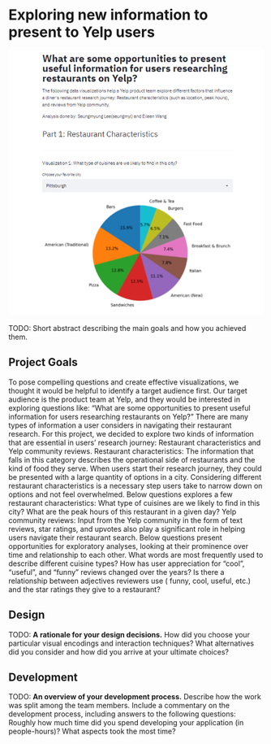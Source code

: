 # Exploring new information to present to Yelp users

![streamlitscreenshot](streamlitscreenshot.png)

TODO: Short abstract describing the main goals and how you achieved them.

## Project Goals

To pose compelling questions and create effective visualizations, we thought it would be helpful to identify a target audience first. Our target audience is the product team at Yelp, and they would be interested in exploring questions like: “What are some opportunities to present useful information for users researching restaurants on Yelp?” There are many types of information a user considers in navigating their restaurant research. For this project, we decided to explore two kinds of information that are essential in users’ research journey: Restaurant characteristics and Yelp community reviews.
Restaurant characteristics:
The information that falls in this category describes the operational side of restaurants  and the kind of food they serve. When users start their research journey, they could be presented with a large quantity of options in a city. Considering different restaurant characteristics is a necessary step users take to narrow down on options and not feel overwhelmed. Below questions explores a few restaurant characteristics:
What type of cuisines are we likely to find in this city?
What are the peak hours of this restaurant in a given day?
Yelp community reviews:
Input from the Yelp community in the form of text reviews, star ratings, and upvotes also play a significant role in helping users navigate their restaurant search.  Below questions present opportunities for exploratory analyses, looking at their prominence over time and relationship to each other.
What words are most frequently used to describe different cuisine types?
How has user appreciation for “cool”, “useful”, and “funny” reviews changed over the years? 
Is there a relationship between adjectives reviewers use ( funny, cool, useful, etc.) and the star ratings they give to a restaurant? 



## Design

TODO: **A rationale for your design decisions.** How did you choose your particular visual encodings and interaction techniques? What alternatives did you consider and how did you arrive at your ultimate choices?

## Development

TODO: **An overview of your development process.** Describe how the work was split among the team members. Include a commentary on the development process, including answers to the following questions: Roughly how much time did you spend developing your application (in people-hours)? What aspects took the most time?
